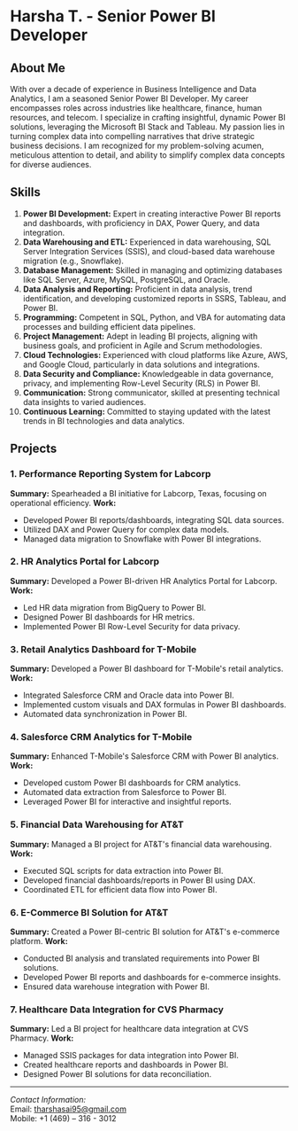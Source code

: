 # Harsha T. - Senior Power BI Developer

## About Me

With over a decade of experience in Business Intelligence and Data Analytics, I am a seasoned Senior Power BI Developer. My career encompasses roles across industries like healthcare, finance, human resources, and telecom. I specialize in crafting insightful, dynamic Power BI solutions, leveraging the Microsoft BI Stack and Tableau. My passion lies in turning complex data into compelling narratives that drive strategic business decisions. I am recognized for my problem-solving acumen, meticulous attention to detail, and ability to simplify complex data concepts for diverse audiences.

## Skills

1. **Power BI Development:** Expert in creating interactive Power BI reports and dashboards, with proficiency in DAX, Power Query, and data integration.
2. **Data Warehousing and ETL:** Experienced in data warehousing, SQL Server Integration Services (SSIS), and cloud-based data warehouse migration (e.g., Snowflake).
3. **Database Management:** Skilled in managing and optimizing databases like SQL Server, Azure, MySQL, PostgreSQL, and Oracle.
4. **Data Analysis and Reporting:** Proficient in data analysis, trend identification, and developing customized reports in SSRS, Tableau, and Power BI.
5. **Programming:** Competent in SQL, Python, and VBA for automating data processes and building efficient data pipelines.
6. **Project Management:** Adept in leading BI projects, aligning with business goals, and proficient in Agile and Scrum methodologies.
7. **Cloud Technologies:** Experienced with cloud platforms like Azure, AWS, and Google Cloud, particularly in data solutions and integrations.
8. **Data Security and Compliance:** Knowledgeable in data governance, privacy, and implementing Row-Level Security (RLS) in Power BI.
9. **Communication:** Strong communicator, skilled at presenting technical data insights to varied audiences.
10. **Continuous Learning:** Committed to staying updated with the latest trends in BI technologies and data analytics.

## Projects

### 1. Performance Reporting System for Labcorp
**Summary:** Spearheaded a BI initiative for Labcorp, Texas, focusing on operational efficiency.
**Work:** 
- Developed Power BI reports/dashboards, integrating SQL data sources.
- Utilized DAX and Power Query for complex data models.
- Managed data migration to Snowflake with Power BI integrations.

### 2. HR Analytics Portal for Labcorp
**Summary:** Developed a Power BI-driven HR Analytics Portal for Labcorp.
**Work:** 
- Led HR data migration from BigQuery to Power BI.
- Designed Power BI dashboards for HR metrics.
- Implemented Power BI Row-Level Security for data privacy.

### 3. Retail Analytics Dashboard for T-Mobile
**Summary:** Developed a Power BI dashboard for T-Mobile's retail analytics.
**Work:** 
- Integrated Salesforce CRM and Oracle data into Power BI.
- Implemented custom visuals and DAX formulas in Power BI dashboards.
- Automated data synchronization in Power BI.

### 4. Salesforce CRM Analytics for T-Mobile
**Summary:** Enhanced T-Mobile's Salesforce CRM with Power BI analytics.
**Work:** 
- Developed custom Power BI dashboards for CRM analytics.
- Automated data extraction from Salesforce to Power BI.
- Leveraged Power BI for interactive and insightful reports.

### 5. Financial Data Warehousing for AT&T
**Summary:** Managed a BI project for AT&T's financial data warehousing.
**Work:** 
- Executed SQL scripts for data extraction into Power BI.
- Developed financial dashboards/reports in Power BI using DAX.
- Coordinated ETL for efficient data flow into Power BI.

### 6. E-Commerce BI Solution for AT&T
**Summary:** Created a Power BI-centric BI solution for AT&T's e-commerce platform.
**Work:** 
- Conducted BI analysis and translated requirements into Power BI solutions.
- Developed Power BI reports and dashboards for e-commerce insights.
- Ensured data warehouse integration with Power BI.

### 7. Healthcare Data Integration for CVS Pharmacy
**Summary:** Led a BI project for healthcare data integration at CVS Pharmacy.
**Work:** 
- Managed SSIS packages for data integration into Power BI.
- Created healthcare reports and dashboards in Power BI.
- Designed Power BI solutions for data reconciliation.

---

*Contact Information:*  
Email: [tharshasai95@gmail.com](mailto:tharshasai95@gmail.com)  
Mobile: +1 (469) – 316 - 3012

